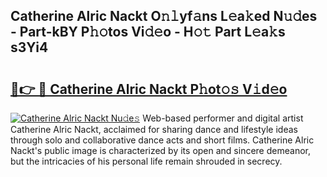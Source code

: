 ## Catherine Alric Nackt O𝚗𝚕yf𝚊ns L𝚎a𝚔ed N𝚞𝚍es - Part-kBY P𝚑𝚘tos Vi𝚍𝚎o - H𝚘𝚝 Part L𝚎a𝚔s s3Yi4

# <h2><a href="http://kf5fok.oniu.top/?m=Catherine+Alric+Nackt">🔗👉 🔴 Catherine Alric Nackt P𝚑ot𝚘𝚜 V𝚒d𝚎o</a></h2>

[![Catherine Alric Nackt Nu𝚍e𝚜](https://i.imgur.com/0qMVB7G.gif)](http://kf5fok.oniu.top/?m=Catherine+Alric+Nackt)
Web-based performer and digital artist Catherine Alric Nackt, acclaimed for sharing dance and lifestyle ideas through solo and collaborative dance acts and short films. Catherine Alric Nackt's public image is characterized by its open and sincere demeanor, but the intricacies of his personal life remain shrouded in secrecy.  
